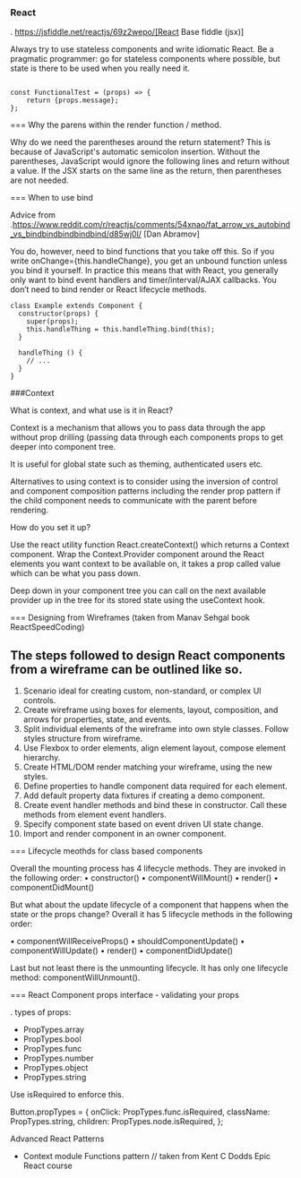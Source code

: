 ### React

. https://jsfiddle.net/reactjs/69z2wepo/[React Base fiddle (jsx)]


Always try to use stateless components and write idiomatic React. Be a pragmatic 
programmer: go for stateless components where possible, but state is there to 
be used when you really need it.

``` code

const FunctionalTest = (props) => {
    return {props.message};
};

```


=== Why the parens within the render function / method.

Why do we need the parentheses around the return statement? 
This is because of JavaScript's automatic semicolon insertion. 
Without the parentheses, JavaScript would ignore the following lines and 
return without a value. If the JSX starts on the same line as the return, 
then parentheses are not needed.

=== When to use bind 

Advice from .https://www.reddit.com/r/reactjs/comments/54xnao/fat_arrow_vs_autobind_vs_bindbindbindbindbind/d85wj0l/ 
[Dan Abramov]

You do, however, need to bind functions that you take off this. So if you write 
onChange={this.handleChange}, you get an unbound function unless you bind it
yourself. In practice this means that with React, you generally only want to 
bind event handlers and timer/interval/AJAX callbacks. You don’t need to bind 
render or React lifecycle methods. 

``` code Bind pattern inside a class for react component
class Example extends Component {
  constructor(props) {
    super(props);
    this.handleThing = this.handleThing.bind(this);
  }

  handleThing () {
    // ...
  }
}

```

###Context

What is context, and what use is it in React?

Context is a mechanism that allows you to pass data through the app without prop drilling (passing data through each components props to get deeper into component tree.

It is useful for global state such as theming, authenticated users etc.

Alternatives to using context is to consider using the inversion of control and component composition patterns including the render prop pattern if the child component needs to communicate with the parent before rendering. 





How do you set it up?

Use the react utility function React.createContext() which returns a Context component. Wrap the Context.Provider component around the React elements you want context to be available on, it takes a prop called value which can be what you pass down. 

Deep down in your component tree you can call on the next available provider up in the tree for its stored state using the useContext hook.




=== Designing from Wireframes (taken from Manav Sehgal book ReactSpeedCoding)

The steps followed to design React components from a wireframe can be outlined
like so.
---

1. Scenario ideal for creating custom, non-standard, or complex UI controls.
2. Create wireframe using boxes for elements, layout, composition, and arrows
for properties, state, and events.
3. Split individual elements of the wireframe into own style classes. Follow
styles structure from wireframe.
4. Use Flexbox to order elements, align element layout, compose element
hierarchy.
5. Create HTML/DOM render matching your wireframe, using the new styles.
6. Define properties to handle component data required for each element.
7. Add default property data fixtures if creating a demo component.
8. Create event handler methods and bind these in constructor. Call these
methods from element event handlers.
9. Specify component state based on event driven UI state change.
10. Import and render component in an owner component.

=== Lifecycle meothds for class based components

Overall the mounting process has 4 lifecycle methods. They are invoked in the following order:
• constructor()
• componentWillMount()
• render()
• componentDidMount()

But what about the update lifecycle of a component that happens when the state or the props change?
Overall it has 5 lifecycle methods in the following order:

• componentWillReceiveProps()
• shouldComponentUpdate()
• componentWillUpdate()
• render()
• componentDidUpdate()

Last but not least there is the unmounting lifecycle. It has only one lifecycle method: componentWillUnmount().

=== React Component props interface - validating your props

. types of props:

* PropTypes.array
* PropTypes.bool
* PropTypes.func
* PropTypes.number
* PropTypes.object
* PropTypes.string

Use isRequired to enforce this.

Button.propTypes = {
onClick: PropTypes.func.isRequired,
className: PropTypes.string,
children: PropTypes.node.isRequired,
};

Advanced React Patterns

* Context module Functions pattern  // taken from Kent C Dodds Epic React course 


